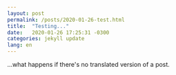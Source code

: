 ```yaml
---
layout: post
permalink: /posts/2020-01-26-test.html
title:  "Testing..."
date:   2020-01-26 17:25:31 -0300
categories: jekyll update
lang: en
---
```

...what happens if there's no translated version of a post.